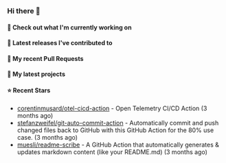 ### Hi there 👋

#### 👷 Check out what I'm currently working on


#### 🔭 Latest releases I've contributed to


#### 🔨 My recent Pull Requests


#### 🌱 My latest projects


#### ⭐ Recent Stars

- [corentinmusard/otel-cicd-action](https://github.com/corentinmusard/otel-cicd-action) - Open Telemetry CI/CD Action (3 months ago)
- [stefanzweifel/git-auto-commit-action](https://github.com/stefanzweifel/git-auto-commit-action) - Automatically commit and push changed files back to GitHub with this GitHub Action for the 80% use case. (3 months ago)
- [muesli/readme-scribe](https://github.com/muesli/readme-scribe) - A GitHub Action that automatically generates &amp; updates markdown content (like your README.md) (3 months ago)
